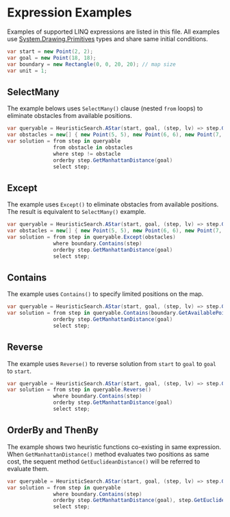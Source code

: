 # Expression Examples

Examples of supported LINQ expressions are listed in this file. All examples use [System.Drawing.Primitives](https://www.nuget.org/packages/System.Drawing.Primitives/) types and share same initial conditions.

```csharp
var start = new Point(2, 2);
var goal = new Point(18, 18);
var boundary = new Rectangle(0, 0, 20, 20); // map size
var unit = 1;
```

## SelectMany

The example belows uses `SelectMany()` clause (nested `from` loops) to eliminate obstacles from available positions.

```csharp
var queryable = HeuristicSearch.AStar(start, goal, (step, lv) => step.GetFourDirections(unit));
var obstacles = new[] { new Point(5, 5), new Point(6, 6), new Point(7, 7), new Point(8, 8) };
var solution = from step in queryable
               from obstacle in obstacles
               where step != obstacle
               orderby step.GetManhattanDistance(goal)
               select step;
```

## Except

The example uses `Except()` to eliminate obstacles from available positions. The result is equivalent to `SelectMany()` example.

```csharp
var queryable = HeuristicSearch.AStar(start, goal, (step, lv) => step.GetFourDirections(unit));
var obstacles = new[] { new Point(5, 5), new Point(6, 6), new Point(7, 7), new Point(8, 8) };
var solution = from step in queryable.Except(obstacles)
               where boundary.Contains(step)
               orderby step.GetManhattanDistance(goal)
               select step;
```

## Contains

The example uses `Contains()` to specify limited positions on the map.

```csharp
var queryable = HeuristicSearch.AStar(start, goal, (step, lv) => step.GetFourDirections(unit));
var solution = from step in queryable.Contains(boundary.GetAvailablePoints(unit))
               orderby step.GetManhattanDistance(goal)
               select step;
```

## Reverse

The example uses `Reverse()` to reverse solution from `start` to `goal` to `goal` to `start`.

```csharp
var queryable = HeuristicSearch.AStar(start, goal, (step, lv) => step.GetFourDirections(unit));
var solution = from step in queryable.Reverse()
               where boundary.Contains(step)
               orderby step.GetManhattanDistance(goal)
               select step;
```

## OrderBy and ThenBy

The example shows two heuristic functions co-existing in same expression. When `GetManhattanDistance()` method evaluates two positions as same cost, the sequent method `GetEuclideanDistance()` will be referred to evaluate them.

```csharp
var queryable = HeuristicSearch.AStar(start, goal, (step, lv) => step.GetFourDirections(unit));
var solution = from step in queryable
               where boundary.Contains(step)
               orderby step.GetManhattanDistance(goal), step.GetEuclideanDistance(goal)
               select step;
```